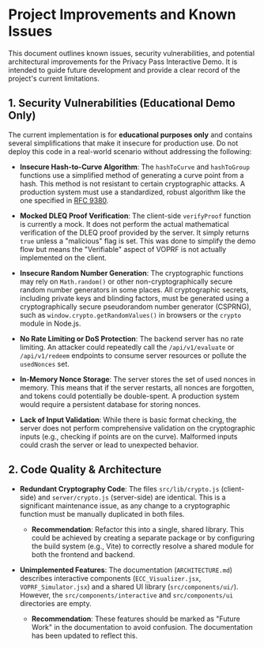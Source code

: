 # Project Improvements and Known Issues

This document outlines known issues, security vulnerabilities, and potential architectural improvements for the Privacy Pass Interactive Demo. It is intended to guide future development and provide a clear record of the project's current limitations.

## 1. Security Vulnerabilities (Educational Demo Only)

The current implementation is for **educational purposes only** and contains several simplifications that make it insecure for production use. Do not deploy this code in a real-world scenario without addressing the following:

- **Insecure Hash-to-Curve Algorithm**: The `hashToCurve` and `hashToGroup` functions use a simplified method of generating a curve point from a hash. This method is not resistant to certain cryptographic attacks. A production system must use a standardized, robust algorithm like the one specified in [RFC 9380](https://www.rfc-editor.org/rfc/rfc9380.html).

- **Mocked DLEQ Proof Verification**: The client-side `verifyProof` function is currently a mock. It does not perform the actual mathematical verification of the DLEQ proof provided by the server. It simply returns `true` unless a "malicious" flag is set. This was done to simplify the demo flow but means the "Verifiable" aspect of VOPRF is not actually implemented on the client.

- **Insecure Random Number Generation**: The cryptographic functions may rely on `Math.random()` or other non-cryptographically secure random number generators in some places. All cryptographic secrets, including private keys and blinding factors, must be generated using a cryptographically secure pseudorandom number generator (CSPRNG), such as `window.crypto.getRandomValues()` in browsers or the `crypto` module in Node.js.

- **No Rate Limiting or DoS Protection**: The backend server has no rate limiting. An attacker could repeatedly call the `/api/v1/evaluate` or `/api/v1/redeem` endpoints to consume server resources or pollute the `usedNonces` set.

- **In-Memory Nonce Storage**: The server stores the set of used nonces in memory. This means that if the server restarts, all nonces are forgotten, and tokens could potentially be double-spent. A production system would require a persistent database for storing nonces.

- **Lack of Input Validation**: While there is basic format checking, the server does not perform comprehensive validation on the cryptographic inputs (e.g., checking if points are on the curve). Malformed inputs could crash the server or lead to unexpected behavior.

## 2. Code Quality & Architecture

- **Redundant Cryptography Code**: The files `src/lib/crypto.js` (client-side) and `server/crypto.js` (server-side) are identical. This is a significant maintenance issue, as any change to a cryptographic function must be manually duplicated in both files.
  - **Recommendation**: Refactor this into a single, shared library. This could be achieved by creating a separate package or by configuring the build system (e.g., Vite) to correctly resolve a shared module for both the frontend and backend.

- **Unimplemented Features**: The documentation (`ARCHITECTURE.md`) describes interactive components (`ECC_Visualizer.jsx`, `VOPRF_Simulator.jsx`) and a shared UI library (`src/components/ui/`). However, the `src/components/interactive` and `src/components/ui` directories are empty.
  - **Recommendation**: These features should be marked as "Future Work" in the documentation to avoid confusion. The documentation has been updated to reflect this.
